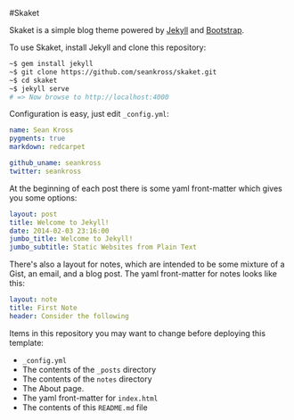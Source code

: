 #Skaket

Skaket is a simple blog theme powered by [Jekyll](http://jekyllrb.com/) and [Bootstrap](http://getbootstrap.com/).

To use Skaket, install Jekyll and clone this repository:
```bash
~$ gem install jekyll
~$ git clone https://github.com/seankross/skaket.git
~$ cd skaket
~$ jekyll serve
# => Now browse to http://localhost:4000
```

Configuration is easy, just edit `_config.yml`:

```yaml
name: Sean Kross
pygments: true
markdown: redcarpet

github_uname: seankross
twitter: seankross
```

At the beginning of each post there is some yaml front-matter which gives you some options:

```yaml
layout: post
title: Welcome to Jekyll!
date: 2014-02-03 23:16:00
jumbo_title: Welcome to Jekyll!
jumbo_subtitle: Static Websites from Plain Text
```

There's also a layout for notes, which are intended to be some mixture of a Gist, an email, and a blog post. The yaml front-matter for notes looks like this:

```yaml
layout: note
title: First Note
header: Consider the following
```

Items in this repository you may want to change before deploying this template:
- `_config.yml`
- The contents of the `_posts` directory
- The contents of the `notes` directory
- The About page.
- The yaml front-matter for `index.html`
- The contents of this `README.md` file
